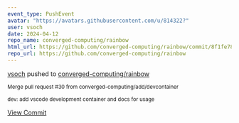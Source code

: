 ```yaml
---
event_type: PushEvent
avatar: "https://avatars.githubusercontent.com/u/814322?"
user: vsoch
date: 2024-04-12
repo_name: converged-computing/rainbow
html_url: https://github.com/converged-computing/rainbow/commit/8f1fe78dad70a0790ac95000905b4fcb75d8919d
repo_url: https://github.com/converged-computing/rainbow
---
```


<a href='https://github.com/vsoch' target='_blank'>vsoch</a> pushed to <a href='https://github.com/converged-computing/rainbow' target='_blank'>converged-computing/rainbow</a>

<small>Merge pull request #30 from converged-computing/add/devcontainer

dev: add vscode development container and docs for usage</small>

<a href='https://github.com/converged-computing/rainbow/commit/8f1fe78dad70a0790ac95000905b4fcb75d8919d' target='_blank'>View Commit</a>